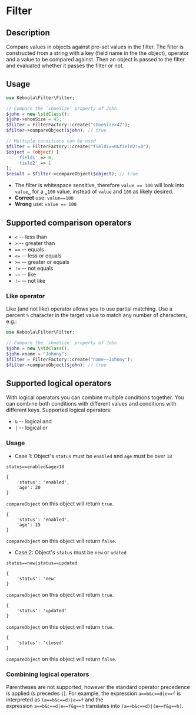 # Filter

## Description
Compare values in objects against pre-set values in the filter.
The filter is constructed from a string with a key (field name in 
the the object), operator and a value to be compared against. 
Then an object is passed to the filter and evaluated whether it 
passes the filter or not.

## Usage

```php
use Keboola\Filter\Filter;

// Compare the `shoeSize` property of John
$john = new \stdClass();
$john->shoeSize = 45;
$filter = FilterFactory::create("shoeSize>42");
$filter->compareObject($john); // true

// Multiple conditions can be used
$filter = FilterFactory::create("field1==0&field2!=0");
$object = (object) [
    'field1' => 0,
    'field2' => 1
];
$result = $filter->compareObject($object); // true
```

- The filter is whitespace sensitive, therefore `value == 100` will look 
into `value␣` for a `␣100` value, instead of `value` and `100` as likely desired.
- **Correct** use: `value==100`
- **Wrong** use: `value == 100`

## Supported comparison operators

- `<` -- less than
- `>` -- greater than
- `==` -- equals
- `<=` -- less or equals
- `>=` -- greater or equals
- `!=` -- not equals
- `~~` -- like
- `!~` -- not like

### Like operator
Like (and not like) operator allows you to use partial matching. Use a 
percent `%` character in the target value to match any number of characters, e.g.:
 
```php
use Keboola\Filter\Filter;

// Compare the `shoeSize` property of John
$john = new \stdClass();
$john->name = "Johnny";
$filter = FilterFactory::create("name~~Johnny");
$filter->compareObject($john); // true
```

## Supported logical operators
With logical operators you can combine multiple conditions together.
You can combine both conditions with different values and conditions
with different keys. Supported logical operators:

- `&` -- logical and
- `|` -- logical or

### Usage
- Case 1: Object's `status` must be `enabled` and `age` must be over `18`

`status==enabled&age>18`

```
{
    'status': 'enabled',
    'age': 20
}
```

`compareObject` on this object will return `true`.

```
{
    'status': 'enabled',
    'age': 15
}
```

`compareObject` on this object will return `false`.

- Case 2: Object's `status` must be `new` or `udated`

`status==new|status==updated`

```
{
    'status': 'new'
}
```

`compareObject` on this object will return `true`.

```
{
    'status': 'updated'
}
```

`compareObject` on this object will return `true`.

```
{
    'status': 'closed'
}
```

`compareObject` on this object will return `false`.

### Combining logical operators
Parentheses are not supported, however the standard operator precedence is
applied (`&` precedes `|`). For example, the expression
`a==b&c==d|e==f` is interpreted as `(a==b&c==d)|e==f` and the  
expression `a==b&c==d|e==f&g==h` translates into `(a==b&c==d)|(e==f&g==h)`.
